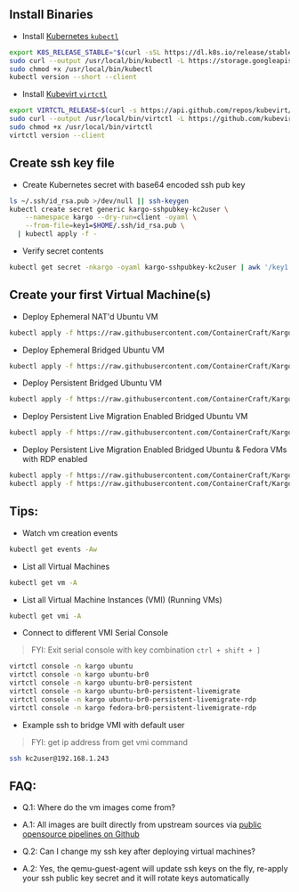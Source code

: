 
## Install Binaries
  - Install [Kubernetes `kubectl`](https://kubernetes.io/docs/tasks/tools/)
```sh
export K8S_RELEASE_STABLE="$(curl -sSL https://dl.k8s.io/release/stable.txt)"
sudo curl --output /usr/local/bin/kubectl -L https://storage.googleapis.com/kubernetes-release/release/${K8S_RELEASE_STABLE}/bin/$(uname -s | awk '{print tolower($0)}')/amd64/kubectl
sudo chmod +x /usr/local/bin/kubectl
kubectl version --short --client
```
  - Install [Kubevirt `virtctl`](https://github.com/kubevirt/kubevirt/releases)
```sh
export VIRTCTL_RELEASE=$(curl -s https://api.github.com/repos/kubevirt/kubevirt/releases/latest | awk -F '["v,]' '/tag_name/{print $5}')
sudo curl --output /usr/local/bin/virtctl -L https://github.com/kubevirt/kubevirt/releases/download/v${VIRTCTL_RELEASE}/virtctl-v${VIRTCTL_RELEASE}-$(uname -s | awk '{print tolower($0)}')-amd64
sudo chmod +x /usr/local/bin/virtctl
virtctl version --client
```

## Create ssh key file
  - Create Kubernetes secret with base64 encoded ssh pub key
```sh
ls ~/.ssh/id_rsa.pub >/dev/null || ssh-keygen
kubectl create secret generic kargo-sshpubkey-kc2user \
    --namespace kargo --dry-run=client -oyaml \
    --from-file=key1=$HOME/.ssh/id_rsa.pub \
  | kubectl apply -f -
```
  - Verify secret contents
```sh
kubectl get secret -nkargo -oyaml kargo-sshpubkey-kc2user | awk '/key1:/{print $2}' | base64 -d
```

## Create your first Virtual Machine(s)
  - Deploy Ephemeral NAT'd Ubuntu VM
```sh
kubectl apply -f https://raw.githubusercontent.com/ContainerCraft/Kargo/master/test/ubuntu-nat.yaml
```
  - Deploy Ephemeral Bridged Ubuntu VM
```sh
kubectl apply -f https://raw.githubusercontent.com/ContainerCraft/Kargo/master/test/ubuntu-br0.yaml
```
  - Deploy Persistent Bridged Ubuntu VM
```sh
kubectl apply -f https://raw.githubusercontent.com/ContainerCraft/Kargo/master/test/ubuntu-br0-persistent.yaml
```
  - Deploy Persistent Live Migration Enabled Bridged Ubuntu VM
```sh
kubectl apply -f https://raw.githubusercontent.com/ContainerCraft/Kargo/master/test/ubuntu-br0-persistent-livemigrate.yaml
```
  - Deploy Persistent Live Migration Enabled Bridged Ubuntu & Fedora VMs with RDP enabled
```sh
kubectl apply -f https://raw.githubusercontent.com/ContainerCraft/Kargo/master/test/ubuntu-br0-persistent-livemigrate-rdp.yaml
kubectl apply -f https://raw.githubusercontent.com/ContainerCraft/Kargo/master/test/fedora-br0-persistent-livemigrate-rdp.yaml
```

## Tips:
  - Watch vm creation events
```sh
kubectl get events -Aw
```
  - List all Virtual Machines
```sh
kubectl get vm -A
```
  - List all Virtual Machine Instances (VMI) (Running VMs)
```sh
kubectl get vmi -A
```
  - Connect to different VMI Serial Console
>    FYI: Exit serial console with key combination `ctrl + shift + ]`
```sh
virtctl console -n kargo ubuntu
virtctl console -n kargo ubuntu-br0
virtctl console -n kargo ubuntu-br0-persistent
virtctl console -n kargo ubuntu-br0-persistent-livemigrate
virtctl console -n kargo ubuntu-br0-persistent-livemigrate-rdp
virtctl console -n kargo fedora-br0-persistent-livemigrate-rdp
```
  - Example ssh to bridge VMI with default user
>    FYI: get ip address from get vmi command
```sh
ssh kc2user@192.168.1.243
```

## FAQ:    
  - Q.1: Where do the vm images come from?
  - A.1: All images are built directly from upstream sources via [public opensource pipelines on Github](https://github.com/ContainerCraft/qubo/actions)    
        
    
  - Q.2: Can I change my ssh key after deploying virtual machines?
  - A.2: Yes, the qemu-guest-agent will update ssh keys on the fly, re-apply your ssh public key secret and it will rotate keys automatically